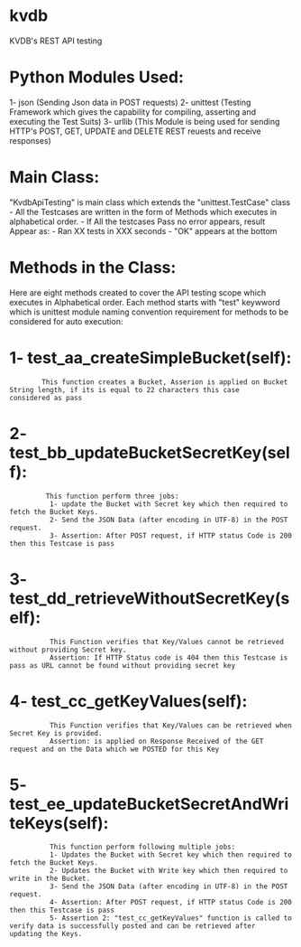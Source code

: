 # kvdb
KVDB's REST API testing

# Python Modules Used:
1- json (Sending Json data in POST requests)
2- unittest (Testing Framework which gives the capability for compiling, asserting and executing the Test Suits)
3- urllib (This Module is being used for sending HTTP's POST, GET, UPDATE and DELETE REST reuests and receive responses)

# Main Class:
"KvdbApiTesting" is main class which extends the "unittest.TestCase" class
    - All the Testcases are written in the form of Methods which executes in alphabetical order.
    - If All the testcases Pass no error appears, result Appear as:
    - Ran XX tests in XXX seconds
    - "OK" appears at the bottom
# Methods in the Class:
Here are eight methods created to cover the API testing scope which executes in Alphabetical order. Each method starts with "test" keywword which is unittest module naming convention requirement for methods to be considered for auto execution:
  # 1- test_aa_createSimpleBucket(self):
            This function creates a Bucket, Asserion is applied on Bucket String length, if its is equal to 22 characters this case                   considered as pass
  # 2- test_bb_updateBucketSecretKey(self):
             This function perform three jobs:
              1- update the Bucket with Secret key which then required to fetch the Bucket Keys.
              2- Send the JSON Data (after encoding in UTF-8) in the POST request.
              3- Assertion: After POST request, if HTTP status Code is 200 then this Testcase is pass
  # 3- test_dd_retrieveWithoutSecretKey(self):
              This Function verifies that Key/Values cannot be retrieved without providing Secret key.
              Assertion: If HTTP Status code is 404 then this Testcase is pass as URL cannot be found without providing secret key
  # 4- test_cc_getKeyValues(self):
              This Function verifies that Key/Values can be retrieved when Secret Key is provided.
              Assertion: is applied on Response Received of the GET request and on the Data which we POSTED for this Key

  # 5- test_ee_updateBucketSecretAndWriteKeys(self):
              This function perform following multiple jobs:
              1- Updates the Bucket with Secret key which then required to fetch the Bucket Keys.
              2- Updates the Bucket with Write key which then required to write in the Bucket.
              3- Send the JSON Data (after encoding in UTF-8) in the POST request.
              4- Assertion: After POST request, if HTTP status Code is 200 then this Testcase is pass
              5- Assertion 2: "test_cc_getKeyValues" function is called to verify data is successfully posted and can be retrieved after                  updating the Keys.

